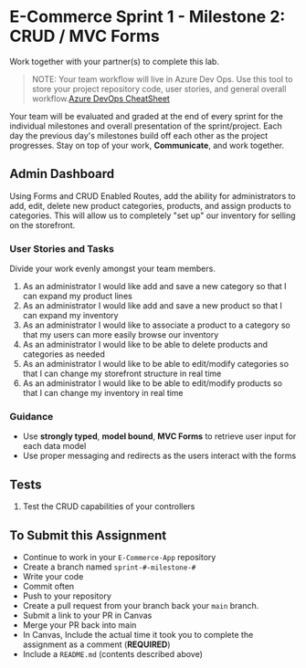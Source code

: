 # E-Commerce Sprint 1 - Milestone 2:  CRUD / MVC Forms

Work together with your partner(s) to complete this lab.

> NOTE: Your team workflow will live in Azure Dev Ops. Use this tool to store your project repository code, user stories, and general overall workflow.[Azure DevOps CheatSheet](https://codefellows.github.io/code-401-dotnet-guide/curriculum/projects/ecommerce/azure-devops-cheatsheet)

Your team will be evaluated and graded at the end of every sprint for the individual milestones and overall presentation of the sprint/project. Each day the previous day's milestones build off each other as the project progresses. Stay on top of your work, **Communicate**, and work together.

## Admin Dashboard

Using Forms and CRUD Enabled Routes, add the ability for administrators to add, edit, delete new product categories, products, and assign products to categories. This will allow us to completely "set up" our inventory for selling on the storefront.

### User Stories and Tasks

Divide your work evenly amongst your team members.

1. As an administrator I would like add and save a new category so that I can expand my product lines
1. As an administrator I would like add and save a new product so that I can expand my inventory
1. As an administrator I would like to associate a product to a category so that my users can more easily browse our inventory
1. As an administrator I would like to be able to delete products and categories as needed
1. As an administrator I would like to be able to edit/modify categories so that I can change my storefront structure in real time
1. As an administrator I would like to be able to edit/modify products so that I can change my inventory in real time

### Guidance

- Use **strongly typed**, **model bound**, **MVC Forms** to retrieve user input for each data model
- Use proper messaging and redirects as the users interact with the forms

## Tests

1. Test the CRUD capabilities of your controllers

## To Submit this Assignment

- Continue to work in your `E-Commerce-App` repository
- Create a branch named `sprint-#-milestone-#`
- Write your code
- Commit often
- Push to your repository
- Create a pull request from your branch back your `main` branch.
- Submit a link to your PR in Canvas
- Merge your PR back into main
- In Canvas, Include the actual time it took you to complete the assignment as a comment (**REQUIRED**)
- Include a `README.md` (contents described above)
